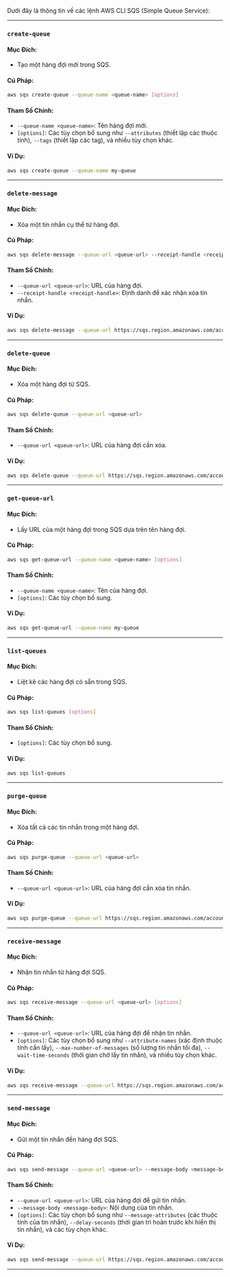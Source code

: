Dưới đây là thông tin về các lệnh AWS CLI SQS (Simple Queue Service):

---

### `create-queue`

#### Mục Đích:

- Tạo một hàng đợi mới trong SQS.

#### Cú Pháp:

```bash
aws sqs create-queue --queue-name <queue-name> [options]
```

#### Tham Số Chính:

- `--queue-name <queue-name>`: Tên hàng đợi mới.
- `[options]`: Các tùy chọn bổ sung như `--attributes` (thiết lập các thuộc tính), `--tags` (thiết lập các tag), và nhiều tùy chọn khác.

#### Ví Dụ:

```bash
aws sqs create-queue --queue-name my-queue
```

---

### `delete-message`

#### Mục Đích:

- Xóa một tin nhắn cụ thể từ hàng đợi.

#### Cú Pháp:

```bash
aws sqs delete-message --queue-url <queue-url> --receipt-handle <receipt-handle>
```

#### Tham Số Chính:

- `--queue-url <queue-url>`: URL của hàng đợi.
- `--receipt-handle <receipt-handle>`: Định danh để xác nhận xóa tin nhắn.

#### Ví Dụ:

```bash
aws sqs delete-message --queue-url https://sqs.region.amazonaws.com/account-id/queue-name --receipt-handle AAAAAA...
```

---

### `delete-queue`

#### Mục Đích:

- Xóa một hàng đợi từ SQS.

#### Cú Pháp:

```bash
aws sqs delete-queue --queue-url <queue-url>
```

#### Tham Số Chính:

- `--queue-url <queue-url>`: URL của hàng đợi cần xóa.

#### Ví Dụ:

```bash
aws sqs delete-queue --queue-url https://sqs.region.amazonaws.com/account-id/queue-name
```

---

### `get-queue-url`

#### Mục Đích:

- Lấy URL của một hàng đợi trong SQS dựa trên tên hàng đợi.

#### Cú Pháp:

```bash
aws sqs get-queue-url --queue-name <queue-name> [options]
```

#### Tham Số Chính:

- `--queue-name <queue-name>`: Tên của hàng đợi.
- `[options]`: Các tùy chọn bổ sung.

#### Ví Dụ:

```bash
aws sqs get-queue-url --queue-name my-queue
```

---

### `list-queues`

#### Mục Đích:

- Liệt kê các hàng đợi có sẵn trong SQS.

#### Cú Pháp:

```bash
aws sqs list-queues [options]
```

#### Tham Số Chính:

- `[options]`: Các tùy chọn bổ sung.

#### Ví Dụ:

```bash
aws sqs list-queues
```

---

### `purge-queue`

#### Mục Đích:

- Xóa tất cả các tin nhắn trong một hàng đợi.

#### Cú Pháp:

```bash
aws sqs purge-queue --queue-url <queue-url>
```

#### Tham Số Chính:

- `--queue-url <queue-url>`: URL của hàng đợi cần xóa tin nhắn.

#### Ví Dụ:

```bash
aws sqs purge-queue --queue-url https://sqs.region.amazonaws.com/account-id/queue-name
```

---

### `receive-message`

#### Mục Đích:

- Nhận tin nhắn từ hàng đợi SQS.

#### Cú Pháp:

```bash
aws sqs receive-message --queue-url <queue-url> [options]
```

#### Tham Số Chính:

- `--queue-url <queue-url>`: URL của hàng đợi để nhận tin nhắn.
- `[options]`: Các tùy chọn bổ sung như `--attribute-names` (xác định thuộc tính cần lấy), `--max-number-of-messages` (số lượng tin nhắn tối đa), `--wait-time-seconds` (thời gian chờ lấy tin nhắn), và nhiều tùy chọn khác.

#### Ví Dụ:

```bash
aws sqs receive-message --queue-url https://sqs.region.amazonaws.com/account-id/queue-name
```

---

### `send-message`

#### Mục Đích:

- Gửi một tin nhắn đến hàng đợi SQS.

#### Cú Pháp:

```bash
aws sqs send-message --queue-url <queue-url> --message-body <message-body> [options]
```

#### Tham Số Chính:

- `--queue-url <queue-url>`: URL của hàng đợi để gửi tin nhắn.
- `--message-body <message-body>`: Nội dung của tin nhắn.
- `[options]`: Các tùy chọn bổ sung như `--message-attributes` (các thuộc tính của tin nhắn), `--delay-seconds` (thời gian trì hoãn trước khi hiển thị tin nhắn), và các tùy chọn khác.

#### Ví Dụ:

```bash
aws sqs send-message --queue-url https://sqs.region.amazonaws.com/account-id/queue-name --message-body "Hello, world!"
```

---
